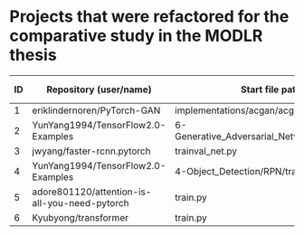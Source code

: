 # Projects that were refactored for the comparative study in the MODLR thesis
| ID | Repository (user/name) | Start file path | Framework | Job/Model architecture |
|---|---|---|---|---|
| 1 | eriklindernoren/PyTorch-GAN | implementations/acgan/acgan.py | PyTorch | GAN |
| 2 | YunYang1994/TensorFlow2.0-Examples | 6-Generative_Adversarial_Networks/Pix2Pix.py | TensorFlow | GAN |
| 3 | jwyang/faster-rcnn.pytorch | trainval_net.py | PyTorch | RPN  |
| 4 | YunYang1994/TensorFlow2.0-Examples | 4-Object_Detection/RPN/train.py | TensorFlow | RPN |
| 5 | adore801120/attention-is-all-you-need-pytorch | train.py | PyTorch | Transformer |
| 6 | Kyubyong/transformer | train.py | TensorFlow | Trasnsformer |